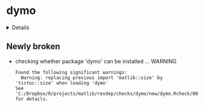 # dymo

<details>

* Version: 1.1.0
* GitHub: NA
* Source code: https://github.com/cran/dymo
* Date/Publication: 2022-05-05 08:00:02 UTC
* Number of recursive dependencies: 147

Run `revdepcheck::revdep_details(, "dymo")` for more info

</details>

## Newly broken

*   checking whether package 'dymo' can be installed ... WARNING
    ```
    Found the following significant warnings:
      Warning: replacing previous import 'matlib::size' by 'tictoc::size' when loading 'dymo'
    See 'C:/Dropbox/R/projects/matlib/revdep/checks/dymo/new/dymo.Rcheck/00install.out' for details.
    ```

